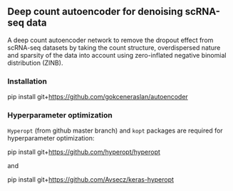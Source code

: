 ## Deep count autoencoder for denoising scRNA-seq data

A deep count autoencoder network to remove the dropout effect from scRNA-seq datasets by taking the count structure, overdispersed nature and sparsity of the data into account using zero-inflated negative binomial distribution (ZINB).

### Installation

pip install git+https://github.com/gokceneraslan/autoencoder

### Hyperparameter optimization

`Hyperopt` (from github master branch) and `kopt` packages are required for hyperparameter optimization:

pip install git+https://github.com/hyperopt/hyperopt

and

pip install git+https://github.com/Avsecz/keras-hyperopt
